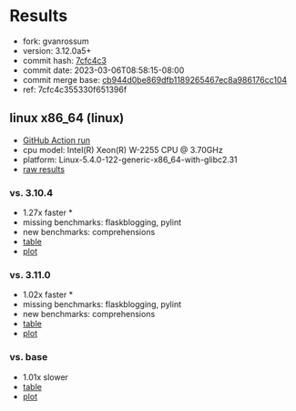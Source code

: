 # Results

- fork: gvanrossum
- version: 3.12.0a5+
- commit hash: [7cfc4c3](https://github.com/gvanrossum/cpython/commit/7cfc4c3)
- commit date: 2023-03-06T08:58:15-08:00
- commit merge base: [cb944d0be869dfb1189265467ec8a986176cc104](https://github.com/gvanrossum/cpython/commit/cb944d0be869dfb1189265467ec8a986176cc104)
- ref: 7cfc4c355330f651396f

## linux x86_64 (linux)

- [GitHub Action run](https://github.com/faster-cpython/benchmarking/actions/runs/4345936817)
- cpu model: Intel(R) Xeon(R) W-2255 CPU @ 3.70GHz
- platform: Linux-5.4.0-122-generic-x86_64-with-glibc2.31
- [raw results](bm-20230306-linux-x86_64-gvanrossum-7cfc4c355330f651396f-3.12.0a5%2B-7cfc4c3.json)

### vs. 3.10.4

- 1.27x faster \*
- missing benchmarks: flaskblogging, pylint
- new benchmarks: comprehensions
- [table](bm-20230306-linux-x86_64-gvanrossum-7cfc4c355330f651396f-3.12.0a5%2B-7cfc4c3-vs-3.10.4.md)
- [plot](bm-20230306-linux-x86_64-gvanrossum-7cfc4c355330f651396f-3.12.0a5%2B-7cfc4c3-vs-3.10.4.png)

### vs. 3.11.0

- 1.02x faster \*
- missing benchmarks: flaskblogging, pylint
- new benchmarks: comprehensions
- [table](bm-20230306-linux-x86_64-gvanrossum-7cfc4c355330f651396f-3.12.0a5%2B-7cfc4c3-vs-3.11.0.md)
- [plot](bm-20230306-linux-x86_64-gvanrossum-7cfc4c355330f651396f-3.12.0a5%2B-7cfc4c3-vs-3.11.0.png)

### vs. base

- 1.01x slower
- [table](bm-20230306-linux-x86_64-gvanrossum-7cfc4c355330f651396f-3.12.0a5%2B-7cfc4c3-vs-base.md)
- [plot](bm-20230306-linux-x86_64-gvanrossum-7cfc4c355330f651396f-3.12.0a5%2B-7cfc4c3-vs-base.png)

